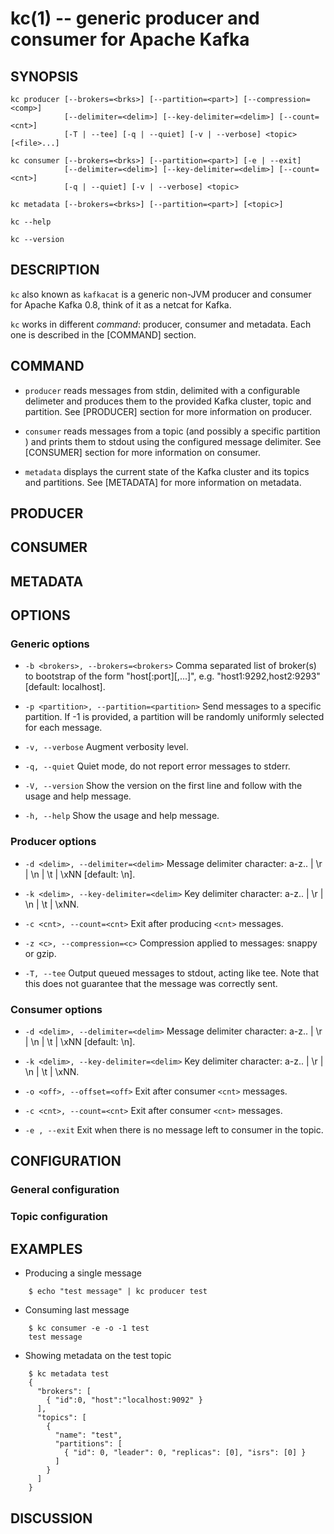 kc(1) -- generic producer and consumer for Apache Kafka
=======================================================

SYNOPSIS
--------

```
kc producer [--brokers=<brks>] [--partition=<part>] [--compression=<comp>]
            [--delimiter=<delim>] [--key-delimiter=<delim>] [--count=<cnt>]
            [-T | --tee] [-q | --quiet] [-v | --verbose] <topic> [<file>...]

kc consumer [--brokers=<brks>] [--partition=<part>] [-e | --exit]
            [--delimiter=<delim>] [--key-delimiter=<delim>] [--count=<cnt>]
            [-q | --quiet] [-v | --verbose] <topic>

kc metadata [--brokers=<brks>] [--partition=<part>] [<topic>]

kc --help

kc --version
```

DESCRIPTION
-----------

`kc` also known as `kafkacat` is a generic non-JVM producer and consumer for
Apache Kafka 0.8, think of it as a netcat for Kafka.

`kc` works in different _command_: producer, consumer and metadata. Each one
is described in the [COMMAND] section.

COMMAND
-------

* `producer`
  reads messages from stdin, delimited with a configurable delimeter and
  produces them to the provided Kafka cluster, topic and partition. See
  [PRODUCER] section for more information on producer.

* `consumer`
  reads messages from a topic (and possibly a specific partition ) and prints
  them to stdout using the configured message delimiter.  See
  [CONSUMER] section for more information on consumer.

* `metadata`
  displays the current state of the Kafka cluster and its topics and partitions.
  See [METADATA] for more information on metadata.

PRODUCER
--------

CONSUMER
--------

METADATA
--------

OPTIONS
-------

### Generic options

* `-b <brokers>, --brokers=<brokers>`
  Comma separated list of broker(s) to bootstrap of the form
  "host[:port][,...]", e.g. "host1:9292,host2:9293" [default: localhost].

* `-p <partition>, --partition=<partition>`
  Send messages to a specific partition. If -1 is provided, a partition will
  be randomly uniformly selected for each message.

* `-v, --verbose`
  Augment verbosity level.

* `-q, --quiet`
  Quiet mode, do not report error messages to stderr.

* `-V, --version`
  Show the version on the first line and follow with the usage and help message.

* `-h, --help`
  Show the usage and help message.

### Producer options

* `-d <delim>, --delimiter=<delim>`
  Message delimiter character: a-z.. | \\r | \\n | \\t | \\xNN [default: \\n].


* `-k <delim>, --key-delimiter=<delim>`
  Key delimiter character: a-z.. | \\r | \\n | \\t | \\xNN.

* `-c <cnt>, --count=<cnt>`
  Exit after producing `<cnt>` messages.

* `-z <c>, --compression=<c>`
  Compression applied to messages: snappy or gzip.

* `-T, --tee`
  Output queued messages to stdout, acting like tee. Note that this does not
  guarantee that the message was correctly sent.

### Consumer options

* `-d <delim>, --delimiter=<delim>`
  Message delimiter character: a-z.. | \\r | \\n | \\t | \\xNN [default: \\n].


* `-k <delim>, --key-delimiter=<delim>`
  Key delimiter character: a-z.. | \\r | \\n | \\t | \\xNN.

* `-o <off>, --offset=<off>`
  Exit after consumer `<cnt>` messages.

* `-c <cnt>, --count=<cnt>`
  Exit after consumer `<cnt>` messages.

* `-e , --exit`
  Exit when there is no message left to consumer in the topic.

CONFIGURATION
-------------

### General configuration

### Topic configuration

EXAMPLES
--------

* Producing a single message

```
    $ echo "test message" | kc producer test
```

* Consuming last message

```
    $ kc consumer -e -o -1 test
    test message
```

* Showing metadata on the test topic

```
    $ kc metadata test
    {
      "brokers": [
        { "id":0, "host":"localhost:9092" }
      ],
      "topics": [
        {
          "name": "test",
          "partitions": [
            { "id": 0, "leader": 0, "replicas": [0], "isrs": [0] }
          ]
        }
      ]
    }
```

DISCUSSION
----------
